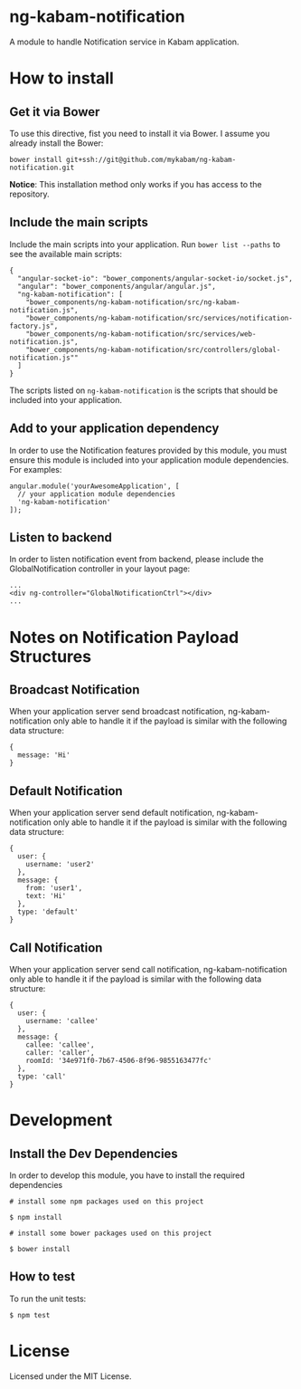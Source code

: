 ng-kabam-notification
=====================

A module to handle Notification service in Kabam application.

# How to install

## Get it via Bower

To use this directive, fist you need to install it via Bower. I assume you already install the Bower:

```
bower install git+ssh://git@github.com/mykabam/ng-kabam-notification.git
```

**Notice**: This installation method only works if you has access to the repository.

## Include the main scripts

Include the main scripts into your application. Run `bower list --paths` to see the available main scripts:

```
{
  "angular-socket-io": "bower_components/angular-socket-io/socket.js",
  "angular": "bower_components/angular/angular.js",
  "ng-kabam-notification": [
    "bower_components/ng-kabam-notification/src/ng-kabam-notification.js",
    "bower_components/ng-kabam-notification/src/services/notification-factory.js",
    "bower_components/ng-kabam-notification/src/services/web-notification.js",
    "bower_components/ng-kabam-notification/src/controllers/global-notification.js""
  ]
}
```

The scripts listed on `ng-kabam-notification` is the scripts that should be included into your application.

## Add to your application dependency

In order to use the Notification features provided by this module, you must ensure this module is included into your application module dependencies. For examples:

```
angular.module('yourAwesomeApplication', [
  // your application module dependencies
  'ng-kabam-notification'
]);
```

## Listen to backend

In order to listen notification event from backend, please include the GlobalNotification controller in your layout page:

```
...
<div ng-controller="GlobalNotificationCtrl"></div>
...
```

# Notes on Notification Payload Structures

## Broadcast Notification

When your application server send broadcast notification,
ng-kabam-notification only able to handle it if the payload is similar with the
following data structure:

```
{
  message: 'Hi'
}
```

## Default Notification

When your application server send default notification,
ng-kabam-notification only able to handle it if the payload is similar with the
following data structure:

```
{
  user: {
    username: 'user2'
  },
  message: {
    from: 'user1',
    text: 'Hi'
  },
  type: 'default'
}
```

## Call Notification

When your application server send call notification,
ng-kabam-notification only able to handle it if the payload is similar with the
following data structure:

```
{
  user: {
    username: 'callee'
  },
  message: {
    callee: 'callee',
    caller: 'caller',
    roomId: '34e971f0-7b67-4506-8f96-9855163477fc'
  },
  type: 'call'
}
```

# Development

## Install the Dev Dependencies

In order to develop this module, you have to install the required dependencies

```
# install some npm packages used on this project

$ npm install

# install some bower packages used on this project

$ bower install
```

## How to test

To run the unit tests:

```
$ npm test
```

# License

Licensed under the MIT License.